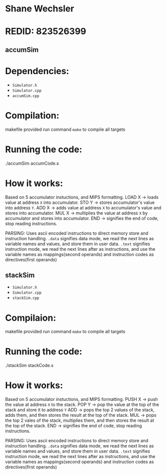 # Shane Wechsler
# REDID: 823526399

## accumSim

# Dependencies: 

* `Simulator.h`
* `Simulator.cpp`
* `accumSim.cpp`

# Compilation:

makefile provided
run command `make` to compile all targets

# Running the code:
./accumSim accumCode.s

# How it works:

Based on 5 accumulator instuctions, and MIPS formatting.
LOAD X -> loads value at address `X` into accumulator.
STO Y -> stores accumulator's value into address `Y`.
ADD X -> adds value at address `X` to accumulator's value and stores into accumulator.
MUL X -> multiplies the value at address `X` by accumulator and stores into accumulator.
END -> signifies the end of code, stop reading instructions.

PARSING:
Uses ascii encoded instructions to direct memory store and instruction handling.
`.data` signifies data mode, we read the next lines as variable names and values, and store them in user data.
`.text` signifies instruction mode, we read the next lines after as instructions, and use the variable names as mappings(second operands) and instruction codes as directives(first operands)

## stackSim

* `Simulator.h`
* `Simulator.cpp`
* `stackSim.cpp`

# Compilaion:

makefile provided
run command `make` to compile all targets

# Running the code:
./stackSim stackCode.s

# How it works:

Based on 5 accumulator instuctions, and MIPS formatting.
PUSH X -> push the value at address `X` to the stack.
POP Y -> pop the value at the top of the stack and store it to address `Y`
ADD -> pops the top 2 values of the stack, adds them, and then stores the result at the top of the stack.
MUL -> pops the top 2 vales of the stack, multiplies them, and then stores the result at the top of the stack.
END -> signifies the end of code, stop reading instructions.

PARSING:
Uses ascii encoded instructions to direct memory store and instruction handling.
`.data` signifies data mode, we read the next lines as variable names and values, and store them in user data.
`.text` signifies instruction mode, we read the next lines after as instructions, and use the variable names as mappings(second operands) and instruction codes as directives(first operands)
